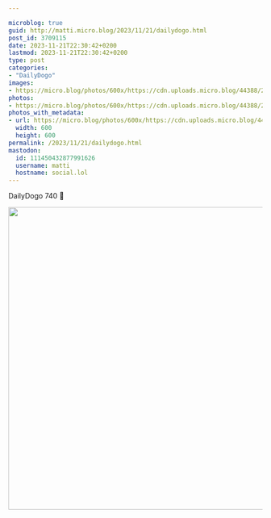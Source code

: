 ```yaml
---

microblog: true
guid: http://matti.micro.blog/2023/11/21/dailydogo.html
post_id: 3709115
date: 2023-11-21T22:30:42+0200
lastmod: 2023-11-21T22:30:42+0200
type: post
categories:
- "DailyDogo"
images:
- https://micro.blog/photos/600x/https://cdn.uploads.micro.blog/44388/2023/2f1225d7a58e4e5abf45889e4434c940.jpg
photos:
- https://micro.blog/photos/600x/https://cdn.uploads.micro.blog/44388/2023/2f1225d7a58e4e5abf45889e4434c940.jpg
photos_with_metadata:
- url: https://micro.blog/photos/600x/https://cdn.uploads.micro.blog/44388/2023/2f1225d7a58e4e5abf45889e4434c940.jpg
  width: 600
  height: 600
permalink: /2023/11/21/dailydogo.html
mastodon:
  id: 111450432877991626
  username: matti
  hostname: social.lol
---
```

DailyDogo 740 🐶

<img src="/media/uploads/2023/2f1225d7a58e4e5abf45889e4434c940.jpg" width="600" height="600" alt="" />
